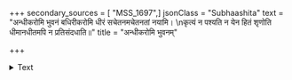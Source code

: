 +++
secondary_sources = [ "MSS_1697",]
jsonClass = "Subhaashita"
text = "अन्धीकरोमि भुवनं बधिरीकरोमि धीरं सचेतनमचेतनतां नयामि।  \nकृत्यं न पश्यति न येन हितं शृणोति धीमानधीतमपि न प्रतिसंदधाति॥"
title = "अन्धीकरोमि भुवनम्"

+++

<details><summary>Text</summary>

अन्धीकरोमि भुवनं बधिरीकरोमि धीरं सचेतनमचेतनतां नयामि।  
कृत्यं न पश्यति न येन हितं शृणोति धीमानधीतमपि न प्रतिसंदधाति॥
</details>
